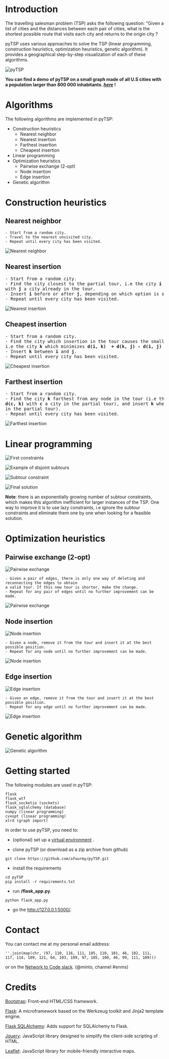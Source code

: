 # Introduction

The travelling salesman problem (TSP) asks the following question: "Given a list of cities and the distances between each pair of cities, what is the shortest possible route that visits each city and returns to the origin city ?

pyTSP uses various approaches to solve the TSP (linear programming, construction heuristics, optimization heuristics, genetic algorithm).
It provides a geographical step-by-step visualization of each of these algorithms.

![pyTSP](readme/intro.gif)

**You can find a demo of pyTSP on a small graph made of all U.S cities with a population larger than 800 000 inhabitants. _[here](http://google.com/)_ !**

# Algorithms

The following algorithms are implemented in pyTSP:

- Construction heuristics
  - Nearest neighbor
  - Nearest insertion
  - Farthest insertion
  - Cheapest insertion
- Linear programming
- Optimization heuristics
  - Pairwise exchange (2-opt)
  - Node insertion
  - Edge insertion
- Genetic algorithm

# Construction heuristics

## Nearest neighbor

```
- Start from a random city.
- Travel to the nearest unvisited city.
- Repeat until every city has been visited.
```

![Nearest neighbor](readme/nearest_neighbor.gif)

## Nearest insertion

<pre>
- Start from a random city.
- Find the city closest to the partial tour, i.e the city <b>i</b> which minimizes <b>d(i, j)</b>
with <b>j</b> a city already in the tour.
- Insert <b>i</b> before or after <b>j</b>, depending on which option is shorter.
- Repeat until every city has been visited.
</pre>

![Nearest insertion](readme/nearest_insertion.gif)

## Cheapest insertion

<pre>
- Start from a random city.
- Find the city which insertion in the tour causes the smallest increase in length,  
i.e the city <b>k</b> which minimizes <b>d(i, k)  + d(k, j) - d(i, j)</b> with <b>(i, j)</b> an edge in the partial tour.
- Insert <b>k</b> between <b>i</b> and <b>j</b>.
- Repeat until every city has been visited.
</pre>

![Cheapest insertion](readme/cheapest_insertion.gif)

## Farthest insertion

<pre>
- Start from a random city.
- Find the city <b>k</b> farthest from any node in the tour (i.e the city <b>k</b> which maximizes 
<b>d(c, k)</b> with <b>c</b> a city in the partial tour), and insert <b>k</b> where it causes the smallest increase in length (by minimizing <b>d(i, k)  + d(k, j) - d(i, j)</b>, with <b>(i, j)</b> an edge 
in the partial tour).  
- Repeat until every city has been visited.
</pre>

![Farthest insertion](readme/farthest_insertion.gif)

# Linear programming

![First constraints](readme/linear_programming.png)

![Example of disjoint subtours](readme/subtours.png)

![Subtour constraint](readme/linear_programming_subtour_constraint.png)

![Final solution](readme/lp_solution.png)

**Note**: there is an exponentially growing number of subtour constraints, which makes this algorithm inefficient for larger instances of the TSP. One way to improve it is to use lazy constraints, i.e ignore the subtour constraints and eliminate them one by one when looking for a feasible solution.

# Optimization heuristics

## Pairwise exchange (2-opt)

![Pairwise exchange](readme/pairwise_exchange.png)

```
- Given a pair of edges, there is only one way of deleting and reconnecting the edges to obtain
a valid tour. If this new tour is shorter, make the change.
- Repeat for any pair of edges until no further improvement can be made.
```

![Pairwise exchange](readme/pairwise_exchange.gif)

## Node insertion

![Node insertion](readme/node_insertion.png)

```
- Given a node, remove it from the tour and insert it at the best possible position.
- Repeat for any node until no further improvement can be made.
```

![Node insertion](readme/node_insertion.gif)

## Edge insertion

![Edge insertion](readme/edge_insertion.png)

```
- Given an edge, remove it from the tour and insert it at the best possible position.
- Repeat for any edge until no further improvement can be made.
```

![Edge insertion](readme/edge_insertion.gif)

# Genetic algorithm

![Genetic algorithm](readme/genetic_algorithm.gif)

# Getting started

The following modules are used in pyTSP:
```
flask
flask_wtf
flask_socketio (sockets)
flask_sqlalchemy (database)
numpy (linear programming)
cvxopt (linear programming)
xlrd (graph import)
```

In order to use pyTSP, you need to:
    
- (optional) set up a [virtual environment](https://docs.python.org/3/library/venv.html) .

- clone pyTSP (or download as a zip archive from github)
```
git clone https://github.com/afourmy/pyTSP.git
```
    
- install the requirements
```
cd pyTSP
pip install -r requirements.txt
```

- run **/flask_app.py**.
```
python flask_app.py
```

- go the http://127.0.0.1:5000/.

# Contact

You can contact me at my personal email address:
```
''.join(map(chr, (97, 110, 116, 111, 105, 110, 101, 46, 102, 111, 
117, 114, 109, 121, 64, 103, 109, 97, 105, 108, 46, 99, 111, 109)))
```

or on the [Network to Code slack](http://networktocode.herokuapp.com "Network to Code slack"). (@minto, channel #enms)

# Credits 

[Bootstrap](https://getbootstrap.com/ "Bootstrap"): Front-end HTML/CSS framework.

[Flask](http://flask.pocoo.org/ "Flask"): A microframework based on the Werkzeug toolkit and Jinja2 template engine.

[Flask SQLAlchemy](http://flask-sqlalchemy.pocoo.org/ "Flask SQLAlchemy"): Adds support for SQLAlchemy to Flask.

[Jquery](https://jquery.com/ "Jquery"): JavaScript library designed to simplify the client-side scripting of HTML.

[Leaflet](http://leafletjs.com/ "Leaflet"): JavaScript library for mobile-friendly interactive maps.